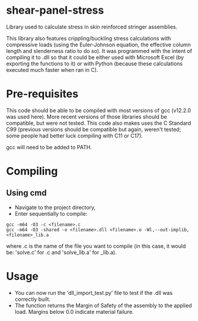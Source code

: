 # shear-panel-stress
Library used to calculate stress in skin reinforced stringer assemblies.

This library also features crippling/buckling stress calculations with compressive loads (using the Euler-Johnson equation, the effective column length and slenderness ratio to do so). It was programmed with the intent of compiling it to .dll so that it could be either used with Microsoft Excel (by exporting the functions to it) or with Python (because these calculations executed much faster when ran in C).

# Pre-requisites 
This code should be able to be compiled with most versions of gcc (v12.2.0 was used here). More recent versions of those libraries should be compatible, but were not tested. This code also makes uses the C Standard C99 (previous versions should be compatible but again, weren't tested; some people had better luck compiling with C11 or C17).

gcc will need to be added to PATH.

# Compiling #
## Using cmd ##
* Navigate to the project directory,
* Enter sequentially to compile: 
```
gcc -m64 -O3 -c <filename>.c
gcc -m64 -O3 -shared -o <filename>.dll <filename>.o -Wl,--out-implib,<filename>_lib.a
```
where <filename>.c is the name of the file you want to compile (in this case, it would be: 'solve.c' for <filename>.c and 'solve_lib.a' for <filename>_lib.a).

# Usage #
* You can now run the 'dll_import_test.py' file to test if the .dll was correctly built.
* The function returns the Margin of Safety of the assembly to the applied load. Margins below 0.0 indicate material failure.
